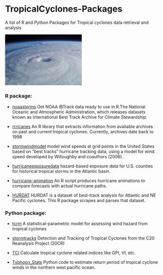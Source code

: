 # TropicalCyclones-Packages
A list of R and Python Packages for Tropical cyclones data retrieval and analysis



<img src="img/tc.jpg" width="50%">

### R package:

* [noaastorms](https://github.com/basilesimon/noaastorms)
Get NOAA IBTrack data ready to use in R.The National Oceanic and Atmospheric Administration, which releases datasets known as International Best Track Archive for Climate Stewardship.


* [rrricanes](https://github.com/ropensci/rrricanes)
An R library that extracts information from available archives on past and current tropical cyclones. Currently, archives date back to 1998


* [stormwindmodel](https://github.com/geanders/stormwindmodel)
model wind speeds at grid points in the United States based on “best tracks” hurricane tracking data, using a model for wind speed developed by Willoughby and coauthors (2006).


* [hurricaneexposuredata](https://github.com/geanders/hurricaneexposuredata)
hazard-based exposure data for U.S. counties for historical tropical storms in the Atlantic basin. 

* [hurricane-animation](https://github.com/savagedata/hurricane-animation)
An R script produces hurricane animations to compare forecasts with actual hurricane paths.

* [HURDAT](https://github.com/timtrice/HURDAT)
HURDAT is a dataset of best-track analysis for Atlantic and NE Pacific cyclones. This R package scrapes and parses that dataset.

### Python package:

* [tcrm](https://github.com/GeoscienceAustralia/tcrm)
A statistical-parametric model for assessing wind hazard from tropical cyclones


* [stormtracks](https://github.com/markmuetz/stormtracks)
Detection and Tracking of Tropical Cyclones from the C20 Reanalysis Project (20CR)


* [TCI](https://github.com/wy2136/TCI)
Calculate tropical cyclone related indices like GPI, VI, etc.


* [Typhoon_Stats](https://github.com/iamjorob/Typhoon_Stats)
Python code to estimate return period of tropical cyclone winds in the northern west pacific ocean.




